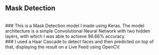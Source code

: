 ## Mask Detection
<br>
### This is a Mask Detection model I made using Keras. The model architecture is a simple Convolutional Neural Network with two hidden layers, with which I was able to achieve 98.66% accuracy.
<br>
### I used a Haar Cascade to detect faces and then predicted on top of that, displaying the result on a  Live Feed using OpenCV. 
